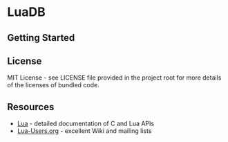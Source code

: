 # LuaDB

## Getting Started

## License
MIT License - see LICENSE file provided in the project root for more details
of the licenses of bundled code.

## Resources
 * [Lua](http://www.lua.org) - detailed documentation of C and Lua APIs
 * [Lua-Users.org](http://lua-users.org) - excellent Wiki and mailing lists